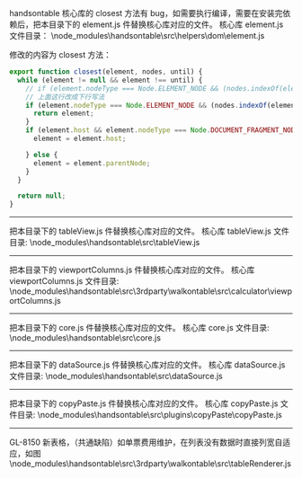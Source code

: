 handsontable 核心库的 closest 方法有 bug，如需要执行编译，需要在安装完依赖后，把本目录下的 element.js 件替换核心库对应的文件。
核心库 element.js 文件目录： \node_modules\handsontable\src\helpers\dom\element.js

修改的内容为 closest 方法：
```js
export function closest(element, nodes, until) {
  while (element != null && element !== until) {
    // if (element.nodeType === Node.ELEMENT_NODE && (nodes.indexOf(element.nodeName) > -1 || nodes.indexOf(element) > -1)) {
    // 上面这行改成下行写法
    if (element.nodeType === Node.ELEMENT_NODE && (nodes.indexOf(element.nodeName) > -1 || nodes.indexOf(element) > -1 && element.nodeName !== 'A')) {
      return element;
    }
    if (element.host && element.nodeType === Node.DOCUMENT_FRAGMENT_NODE) {
      element = element.host;

    } else {
      element = element.parentNode;
    }
  }

  return null;
}
```

-----------
把本目录下的 tableView.js 件替换核心库对应的文件。
核心库 tableView.js 文件目录: \node_modules\handsontable\src\tableView.js

-----------
把本目录下的 viewportColumns.js 件替换核心库对应的文件。
核心库 viewportColumns.js 文件目录: \node_modules\handsontable\src\3rdparty\walkontable\src\calculator\viewportColumns.js

-----------
把本目录下的 core.js 件替换核心库对应的文件。
核心库 core.js 文件目录: \node_modules\handsontable\src\core.js

-----------
把本目录下的 dataSource.js 件替换核心库对应的文件。
核心库 dataSource.js 文件目录: \node_modules\handsontable\src\dataSource.js

-----------
把本目录下的 copyPaste.js 件替换核心库对应的文件。
核心库 copyPaste.js 文件目录: \node_modules\handsontable\src\plugins\copyPaste\copyPaste.js

-----------
GL-8150 新表格，（共通缺陷）如单票费用维护，在列表没有数据时直接列宽自适应，如图
\node_modules\handsontable\src\3rdparty\walkontable\src\tableRenderer.js